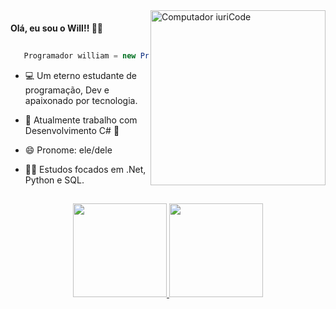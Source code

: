 <img src="https://i.imgur.com/p1Dc4QQ.png" min-width="280px" max-width="280px" width="280px" align="right" alt="Computador iuriCode">

<p>

#### Olá, eu sou o Will!! 🙋‍♂️
##
```C#
   Programador william = new Programador();
```

</p>

<p> 

- 💻 Um eterno estudante de programação, Dev e apaixonado por tecnologia.

- 💼 Atualmente trabalho com Desenvolvimento C# 💚

- 😄 Pronome: ele/dele 

- 👨‍💻 Estudos focados em .Net, Python e SQL.
 ##
</p>

<div align="center">
  <a href="https://github.com/WilliamVSan">
   <img height="150vh" src="https://github-readme-stats.vercel.app/api?username=WilliamVSan&show_icons=true&theme=gotham&include_all_commits=true&count_private=true"/>
   <img height="150vh" src="https://github-readme-stats.vercel.app/api/top-langs/?username=WilliamVsan&layout=compact&theme=gotham"/>
</div>
<dl><dd><dl><dd><dl><dd><dl><dd><dl><dd><dl><dd><dl><dd><dl><dd><dl><dd><dl><dd><dl><dd><dl><dd><dl><dd><dl><dd><dl>
<div align="center"> 
  </a> 
  <a href="mailto:williamvcontato@gmail.com"><img src="https://img.shields.io/badge/-Gmail-%23333?style=for-the-badge&logo=gmail&logoColor=white" target="_blank"></a>
  <a href="https://www.linkedin.com/in/william-dos-santos-veloso-b5574a206/" target="_blank"><img src="https://img.shields.io/badge/-LinkedIn-%230077B5?style=for-the-badge&logo=linkedin&logoColor=white" target="_blank"></a>
</div>
</dd></dl></dd></dl></dd></dl></dd></dl></dd></dl></dd></dl></dd></dl></dd></dl></dd></dl></dd></dl></dd></dl></dd></dl></dd></dl></dd></dl></dd>

